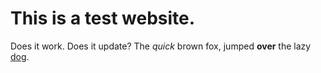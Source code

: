 # This is a test website.
Does it work.
Does it update?
The *quick* brown fox, jumped **over** the lazy [dog](https://en.wikipedia.org/wiki/Dog).
